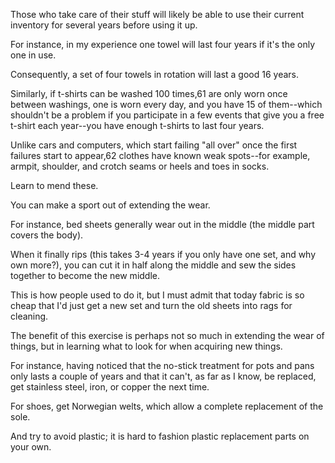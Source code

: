 Those  who  take  care  of  their  stuff  will  likely  be  able  to  use  their  current inventory for several years before using it up.

For instance, in my experience one towel will last four years if it's the only one in use.

Consequently, a set of four towels in rotation will last a good 16 years.

Similarly, if t-shirts can be washed 100 times,61 are only worn once between washings, one is worn every day, and you have 15 of them--which shouldn't be a problem if you participate in a few events that give you a free t-shirt each year--you have enough t-shirts to last four years.

Unlike  cars  and  computers,  which  start  failing  "all  over"  once  the  first failures start to appear,62  clothes have known weak spots--for example, armpit, shoulder, and crotch seams or heels and toes in socks.

Learn to mend these.

You  can  make  a  sport  out  of  extending  the  wear.

For  instance,  bed  sheets generally  wear  out  in  the  middle  (the  middle  part  covers  the  body).

When  it finally rips (this takes 3-4 years if you only have one set, and why own more?), you can cut it in half along the middle and sew the sides together to become the new middle.

This is how people used to do it, but I must admit that today fabric is  so  cheap  that  I'd  just  get  a  new  set  and  turn  the  old  sheets  into  rags  for cleaning.

The  benefit  of  this  exercise  is  perhaps  not  so  much  in  extending  the wear of things, but in learning what to look for when acquiring new things.

For instance, having noticed that the no-stick treatment for pots and pans only lasts a couple of years and that it can't, as far as I know, be replaced, get stainless steel, iron,  or  copper  the  next  time.

For  shoes,  get  Norwegian  welts,  which  allow  a complete replacement of the sole.

And try to avoid plastic; it is hard to fashion plastic replacement parts on your own.

